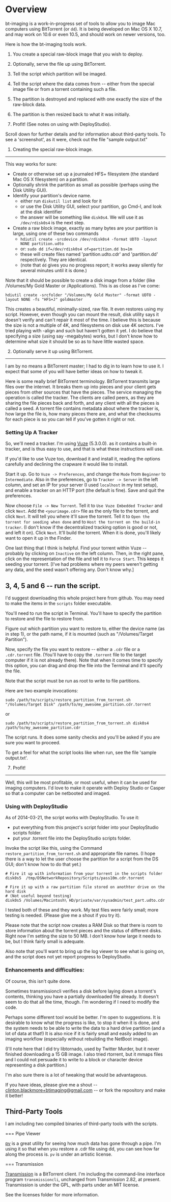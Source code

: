 Overview
=======

bt-imaging is a work-in-progress set of tools to allow you to image Mac computers using BitTorrent (or `dd`).  It is being developed on Mac OS X 10.7, and may work on 10.6 or even 10.5, and should work on newer versions, too.


Here is how the bt-imaging tools work.

1. You create a special raw-block image that you wish to deploy.

2. Optionally, serve the file up using BitTorrent.

3. Tell the script which partition will be imaged.

4. Tell the script where the data comes from -- either from the special image file or from a torrent containing such a file.

5. The partition is destroyed and replaced with one exactly the size of the raw-block data.

6. The partition is then resized back to what it was initially.

7. Profit!  (See notes on using with DeployStudio).


Scroll down for further details and for information about third-party tools.
To see a 'screenshot', as it were, check out the file "sample output.txt"

1. Creating the special raw-block image.
------------

This way works for sure:

- Create or otherwise set up a journaled HFS+ filesystem (the standard Mac OS X filesystem) on a partition.
- Optionally shrink the partition as small as possible (perhaps using the Disk Utility GUI).
- Identify your partition's device name.  
	- either run `diskutil list` and look for it
	- or use the Disk Utility GUI, select your partition, go Cmd-I, and look at the disk identifier
	- the answer will be something like `disk0s4`.  We will use it as `/dev/rdisk0s4` is the next step.
- Create a raw block image, exactly as many bytes are your partition is large, using one of these two commands
   - `hdiutil create -srcdevice /dev/rdisk0s4 -format UDTO -layout NONE partition.udto`
   - or: `sudo dd if=/dev/rdisk0s4 of=partition.dd bs=1m`
   - these will create files named 'partition.udto.cdr' and 'partition.dd' respectively.  They are identical.
   - (note that `dd` gives you no progress report; it works away silently for several minutes until it is done.)

Note that it should be possible to create a disk image from a folder (like /Volumes/My Gold Master or /Applications).  This is as close as I've come:

   `hdiutil create -srcfolder "/Volumes/My Gold Master" -format UDTO -layout NONE -fs "HFS+J" goldmaster`

This creates a beautiful, minimally-sized, raw file.  It even restores using my script.  However, even though you can mount the result, disk utility says it doesn't verify and can't repair it most of the time.  I believe this is because the size is not a multiple of 4K, and filesystems on disk use 4K sectors.  I've tried playing with -align and such but haven't gotten it yet.  I do believe that specifying a size (using say -megabytes) works, but I don't know how to determine what size it should be so as to have little wasted space.


2. Optionally serve it up using BitTorrent.
---------------

I am by no means a BitTorrent master; I had to dig in to learn how to use it.  I expect that some of you will have better ideas on how to tweak it.

Here is some really brief BitTorrent terminology.  BitTorrent transmits large files over the internet.  It breaks them up into pieces and your client gets pieces from other sources that have the pieces.  The service managing the operation is called the tracker.  The clients are called peers, as they are sharing the file pieces back and forth, and any client with all the pieces is called a seed.  A torrent file contains metadata about where the tracker is, how large the file is, how many pieces there are, and what the checksums for each piece is so you can tell if you've gotten it right or not.

### Setting Up A Tracker

So, we'll need a tracker.  I'm using [Vuze](http://www.vuze.com/) (5.3.0.0). as it contains a built-in tracker, and is thus easy to use, and that is what these instructions will use.

If you'd like to use Vuze too, download it and install it, reading the options carefully and declining the crapware it would like to install.

Start it up.  Go to `Vuze -> Preferences`, and change the `Mode` from `Beginner` to `Intermediate`.  Also in the preferences, go to `Tracker -> Server` in the left column, and set an IP for your server (I used `localhost` in my test setup), and enable a tracker on an HTTP port (the default is fine).  Save and quit the preferences.

Now choose `File -> New Torrent`.  Tell it to `Use Vuze Embedded Tracker` and click `Next`.  Add the `<yourimage.cdr>` file as the only file to the torrent, and click `Next`. It will tell you where it'll save the torrent.  Tell it to `Open the torrent for seeding when done` and to `Host the torrent on the build-in tracker`.  (I don't know if the decentralized tracking option is good or not, and left it on).  Click `Next`.  It'll build the torrent.  When it is done, you'll likely want to open it up in the Finder.

One last thing that I think is helpful.  Find your torrent within Vuze -- probably by clicking on `Inactive` on the left column.  Then, in the right pane, click on the representation of the file and tell it to `Force Start`.  This keeps it seeding your torrent.  [I've had problems where my peers weren't getting any data, and the seed wasn't offering any.  Don't know why.]

3, 4, 5 and 6 -- run the script.
------------

I'd suggest downloading this whole project here from github.  You may need to make the items in the `scripts` folder executable.

You'll need to run the script in Terminal.  You'll have to specify the partition to restore and the file to restore from.

Figure out which partition you want to restore to, either the device name (as in step 1), or the path name, if it is mounted (such as "/Volumes/Target Partition").

Now, specify the file you want to restore -- either a `.cdr` file or a `.cdr.torrent` file.  (You'll have to copy the `.torrent` file to the target computer if it is not already there).  Note that when it comes time to specify this option, you can drag and drop the file into the Terminal and it'll specify the file.

Note that the script must be run as root to write to file partitions.

Here are two example invocations:

    sudo /path/to/scripts/restore_partition_from_torrent.sh "/Volumes/Target Disk" /path/to/my_awesome_partition.cdr.torrent

or

    sudo /path/to/scripts/restore_partition_from_torrent.sh disk0s4 /path/to/my_awesome_partition.cdr


The script runs.  It does some sanity checks and you'll be asked if you are sure you want to proceed.

To get a feel for what the script looks like when run, see the file 'sample output.txt'.


7. Profit!
-------

Well, this will be most profitable, or most useful, when it can be used for imaging computers.  I'd love to make it operate with Deploy Studio or Casper so that a computer can be netbooted and imaged.

### Using with DeployStudio

As of 2014-03-21, the script works with DeployStudio.  To use it:

- put everything from this project's script folder into your DeployStudio scripts folder.
- put your .torrent file into the DeployStudio scripts folder.

Invoke the script like this, using the Command `restore_partition_from_torrent.sh` and appropriate file names.  (I hope there is a way to let the user choose the partition for a script from the DS GUI; don't know how to do that yet.)

    # Fire it up with information from your torrent in the scripts folder
    disk0s5  /tmp/DSNetworkRepository/Scripts/pass10m.cdr.torrent

    # Fire it up with a raw partition file stored on anothter drive on the hard disk
    # (Not useful beyond testing)
    disk0s5 /Volumes/Macintosh\ HD/private/var/sysadmin/test_part.udto.cdr

I tested both of these and they work.  My test files were fairly small; more testing is needed.  (Please give me a shout if you try it).  

Please note that the script now creates a RAM Disk so that there is room to store information about the torrent pieces and the status of different disks.  Right now I'm setting the size to 50 MB.  I don't know how large it needs to be, but I think fairly small is adequate.  

Also note that you'll want to bring up the log viewer to see what is going on, and the script does not yet report progress to DeployStudio.

### Enhancements and difficulties:

Of course, this isn't quite done.

Sometimes transmissioncli verifies a disk before laying down a torrent's contents, thinking you have a partially downloaded file already.  It doesn't seem to do that all the time, though.  I'm wondering if I need to modify the code.

Perhaps some different tool would be better.  I'm open to suggestions.  It is desirable to know what the progress is like, to stop it when it is done, and the system needs to be able to write the data to a hard drive partition (and a lot of data at that!)  It is also nice if it is fairly small and easily added to an imaging workflow (especially without rebuilding the NetBoot image).

(I'll note here that I did try libtornado, used by Twitter Murder, but it never finished downloading a 15 GB image.  I also tried rtorrent, but it mmaps files and I could not persuade it to write to a block or character device representing a disk partition.)

I'm also sure there is a lot of tweaking that would be advantageous.

If you have ideas, please give me a shout -- clinton.blackmore+btimaging@gmail.com -- or fork the repository and make it better!


Third-Party Tools
-----------

I am including two compiled binaries of third-party tools with the scripts.

=== Pipe Viewer

[pv](http://www.ivarch.com/programs/pv.shtml) is a great utility for seeing how much data has gone through a pipe.  I'm using it so that when you restore a .cdr file using dd, you can see how far along the process is. `pv` is under an artistic license.

=== Transmission

[Transmission](http://www.transmissionbt.com/) is a BitTorrent client.  I'm including the command-line interface program `transmissioncli`, unchanged from Transmission 2.82, at present.  Transmission is under the GPL, with parts under an MIT license.

See the licenses folder for more information.



